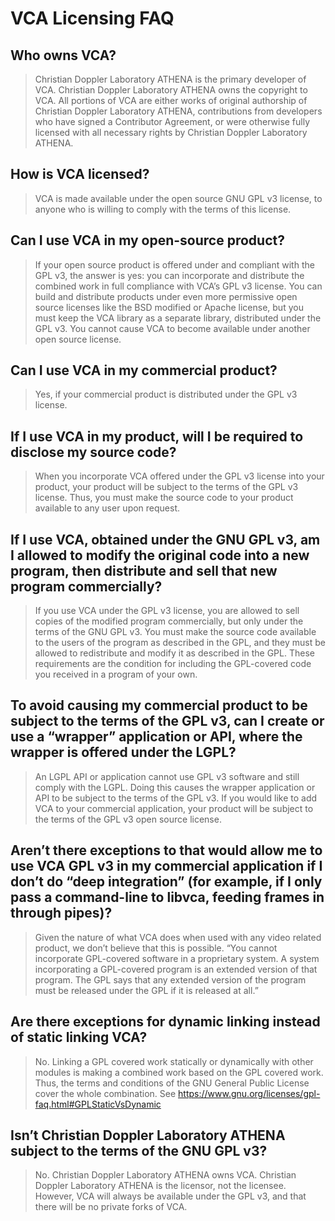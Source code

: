 # VCA Licensing FAQ

## Who owns VCA?

> Christian Doppler Laboratory ATHENA is the primary developer of VCA. Christian Doppler Laboratory ATHENA owns the copyright to VCA. All portions of VCA are either works of original authorship of Christian Doppler Laboratory ATHENA, contributions from developers who have signed a Contributor Agreement, or were otherwise fully licensed with all necessary rights by Christian Doppler Laboratory ATHENA.

## How is VCA licensed?

> VCA is made available under the open source GNU GPL v3 license, to anyone who is willing to comply with the terms of this license.

## Can I use VCA in my open-source product?

> If your open source product is offered under and compliant with the GPL v3, the answer is yes: you can incorporate and distribute the combined work in full compliance with VCA’s GPL v3 license. You can build and distribute products under even more permissive open source licenses like the BSD modified or Apache license, but you must keep the VCA library as a separate library, distributed under the GPL v3. You cannot cause VCA to become available under another open source license.

## Can I use VCA in my commercial product?

> Yes, if your commercial product is distributed under the GPL v3 license.

## If I use VCA in my product, will I be required to disclose my source code?

> When you incorporate VCA offered under the GPL v3 license into your product, your product will be subject to the terms of the GPL v3 license. Thus, you must make the source code to your product available to any user upon request.

## If I use VCA, obtained under the GNU GPL v3, am I allowed to modify the original code into a new program, then distribute and sell that new program commercially?

> If you use VCA under the GPL v3 license, you are allowed to sell copies of the modified program commercially, but only under the terms of the GNU GPL v3. You must make the source code available to the users of the program as described in the GPL, and they must be allowed to redistribute and modify it as described in the GPL. These requirements are the condition for including the GPL-covered code you received in a program of your own.

## To avoid causing my commercial product to be subject to the terms of the GPL v3, can I create or use a “wrapper” application or API, where the wrapper is offered under the LGPL?

> An LGPL API or application cannot use GPL v3 software and still comply with the LGPL. Doing this causes the wrapper application or API to be subject to the terms of the GPL v3. If you would like to add VCA to your commercial application, your product will be subject to the terms of the GPL v3 open source license.

## Aren’t there exceptions to that would allow me to use VCA GPL v3 in my commercial application if I don’t do “deep integration” (for example, if I only pass a command-line to libvca, feeding frames in through pipes)?

> Given the nature of what VCA does when used with any video related product, we don’t believe that this is possible. “You cannot incorporate GPL-covered software in a proprietary system. A system incorporating a GPL-covered program is an extended version of that program. The GPL says that any extended version of the program must be released under the GPL if it is released at all.”

## Are there exceptions for dynamic linking instead of static linking VCA?

> No. Linking a GPL covered work statically or dynamically with other modules is making a combined work based on the GPL covered work. Thus, the terms and conditions of the GNU General Public License cover the whole combination.  See https://www.gnu.org/licenses/gpl-faq.html#GPLStaticVsDynamic

## Isn’t Christian Doppler Laboratory ATHENA subject to the terms of the GNU GPL v3?

> No. Christian Doppler Laboratory ATHENA owns VCA. Christian Doppler Laboratory ATHENA is the licensor, not the licensee. However, VCA will always be available under the GPL v3, and that there will be no private forks of VCA.
